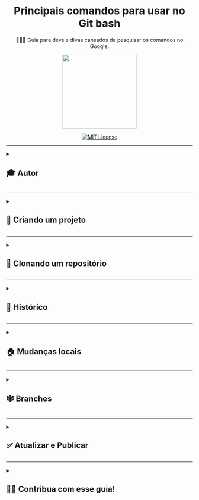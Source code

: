 <div align="center">
  
# Principais comandos para usar no Git bash
  
👨🏽‍💻 Guia para devs e divas cansados de pesquisar os comandos no Google.
  
  <img src="https://user-images.githubusercontent.com/70871620/193434684-7d0ac05b-39eb-467e-9fb9-50281d5a756f.gif" height="200px">
  
<br>
  
[![MIT License](https://img.shields.io/badge/License-MIT-green.svg)](https://choosealicense.com/licenses/mit/)
 
</div>

---

<details>
<summary><h2>🎓 Autor</h2></summary>

<div align="left">
  
[Matheus Queiroz](https://github.com/matheusqueirozds) |  
:-------------------------:|
 <a href="https://github.com/matheusqueirozds"><img src="https://avatars.githubusercontent.com/u/70871620?v=4" width="100px;" alt="Foto do Matheus Queiroz no GitHub"/></a> |
  
</div>
</details>

---

<details>
<summary><h2>🐣 Criando um projeto</h2></summary>

 Comando | Descrição 
 --- | :--- 
 `git init` | Cria um repositório vazio com o esqueleto de seu projeto. É o primeiro comando a ser digitado ao se criar um repositório. 

</details>

---

<details>
<summary><h2>🤼 Clonando um repositório</h2></summary>

 Comando | Descrição 
 --- | :--- 
 `git clone link-do-repositorio` | Permite que você faça uma cópia das informações de um repositório remoto (do GitHub, por exemplo) para um repositório local (em uma pasta do seu computador).

</details>

---

<details>
<summary><h2>💬 Histórico</h2></summary>

 Comando | Descrição 
 --- | :--- 
 `git log` | Permite verificar o histórico de commits do projeto, começando pelo mais novo
 `git log -- graph` | Mostra de forma mais descritiva e visual o que está acontecendo
 `git log -p nome-do-arquivo` |	Mostra as mudanças ao longo do tempo para um arquivo específico
 `git blame nome-do-arquivo` |	Mostra quem alterou o quê e quando

</details>

---

<details>
<summary><h2>🏠 Mudanças locais</h2></summary>

 Comando | Descrição 
 --- | :--- 
 `git status` | Fornece algumas informações sobre a branch em que você estiver no momento, como seu nome, se ela está atualizada em relação à master/main e quais arquivos foram modificados
 `git add .` | Adiciona todos os arquivos da pasta onde você se encontra à Staging Area (que é local)
 `git add nome-do-arquivo` |	Envia os arquivos modificados, removidos e criados para a Staging Area
 `git commit -m "mensagem explicando a mudança no código"` |	Cria uma versão do seu projeto com os arquivos que estiverem na Staging Area e descreve uma mensagem explicando as modificações realizadas. Importante: não esquecer do comando -m e das aspas ao redor da mensagem
 `comme "mensagem explicando a mudança no código"` |	Adiciona os arquivos a staging area e efetua um commit

</details>

---

<details>
<summary><h2>🕸 Branches</h2></summary>

 Comando | Descrição 
 --- | :--- 
`git branch` | Lista todas as branches no seu repositório local. A branch padrão se chama master ou main
`git branch <nome-da-branch>` |  Permite criar uma nova branch, com o nome que você escolheu
`git checkout <nome-da-branch>` ou `gc`  | Permite acessar uma branch que já foi criada (localmente ou remota)
`git checkout -b <nome-da-branch>` ou `gcb` | Cria uma nova branch e já acessa diretamente
`git branch -D <nome-da-branch>` | Exclui sua branch 
`git push origin <nome-da-branch>` | Empurra a branch para o espaço remoto, juntamente com todos os commits e objetos. Também as branches no repositório remoto caso ainda não existam. 
`pushme` |  Efetua o commit e faz push para o repositório

</details>

---

<details>
<summary><h2>✅ Atualizar e Publicar</h2></summary>

 Comando | Descrição 
 --- | :--- 
`git push origin <nome-da-branch>` | Envia as suas alterações feitas para a branch no repositório remoto. Só envia as alterações que foram commitadas
`git pull origin <nome-da-branch>` ou `git pull` |  Atualiza a branch em questão no seu repositório local com as alterações commitadas na branch remota. Se você já estiver acessando a branch que deseja atualizar

</details>

---

<details>
<summary><h2>🤝🏽 Contribua com esse guia!</h2></summary>

Contribuições são sempre bem-vindas!

Este é um projeto totalmente livre que aceita contribuições via pull requests no GitHub. Este documento tem a responsabilidade de alinhar as contribuições de acordo com os padrões estabelecidos no mesmo. Em caso de dúvidas, [abra uma issue](https://github.com/matheusqueirozds/comandos-git/issues/new).

1. Fork este repositório. Caso não saiba como fazer isso, [clique aqui](https://youtu.be/q-QTbNu8Ybc) para conferir.
2. Verifique se as informações estão corretas e se irá ajudar outros devs e divas.
3. Envie seus commits.
4. Solicite a pull request.
5. Insira um pequeno resumo dos links adicionados.
</details>
